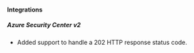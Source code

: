 
#### Integrations
##### Azure Security Center v2
- Added support to handle a 202 HTTP response status code.
